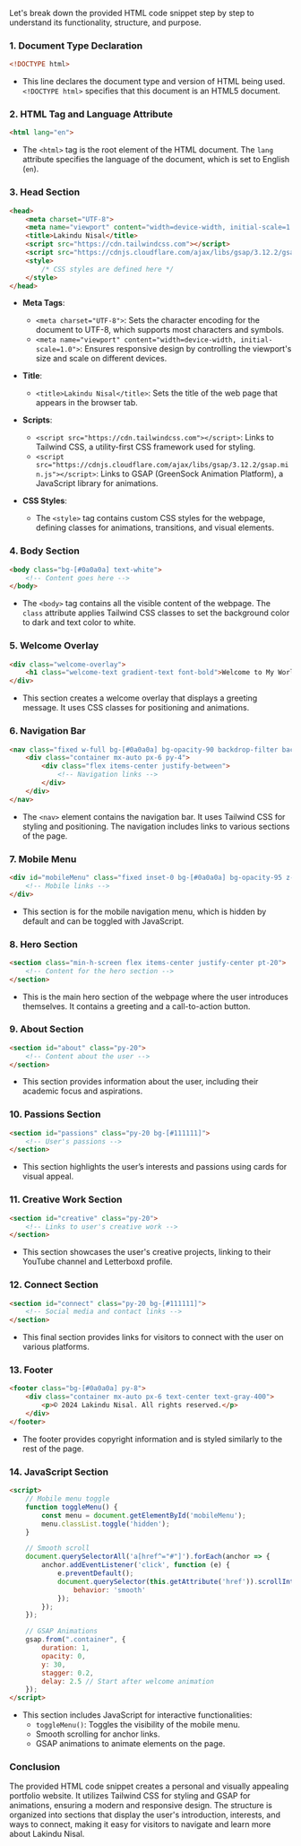 Let's break down the provided HTML code snippet step by step to understand its functionality, structure, and purpose.

### 1. **Document Type Declaration**

```html
<!DOCTYPE html>
```
- This line declares the document type and version of HTML being used. `<!DOCTYPE html>` specifies that this document is an HTML5 document.

### 2. **HTML Tag and Language Attribute**

```html
<html lang="en">
```
- The `<html>` tag is the root element of the HTML document. The `lang` attribute specifies the language of the document, which is set to English (`en`).

### 3. **Head Section**

```html
<head>
    <meta charset="UTF-8">
    <meta name="viewport" content="width=device-width, initial-scale=1.0">
    <title>Lakindu Nisal</title>
    <script src="https://cdn.tailwindcss.com"></script>
    <script src="https://cdnjs.cloudflare.com/ajax/libs/gsap/3.12.2/gsap.min.js"></script>
    <style>
        /* CSS styles are defined here */
    </style>
</head>
```

- **Meta Tags**:
  - `<meta charset="UTF-8">`: Sets the character encoding for the document to UTF-8, which supports most characters and symbols.
  - `<meta name="viewport" content="width=device-width, initial-scale=1.0">`: Ensures responsive design by controlling the viewport's size and scale on different devices.
  
- **Title**:
  - `<title>Lakindu Nisal</title>`: Sets the title of the web page that appears in the browser tab.

- **Scripts**:
  - `<script src="https://cdn.tailwindcss.com"></script>`: Links to Tailwind CSS, a utility-first CSS framework used for styling.
  - `<script src="https://cdnjs.cloudflare.com/ajax/libs/gsap/3.12.2/gsap.min.js"></script>`: Links to GSAP (GreenSock Animation Platform), a JavaScript library for animations.

- **CSS Styles**:
  - The `<style>` tag contains custom CSS styles for the webpage, defining classes for animations, transitions, and visual elements.

### 4. **Body Section**

```html
<body class="bg-[#0a0a0a] text-white">
    <!-- Content goes here -->
</body>
```
- The `<body>` tag contains all the visible content of the webpage. The `class` attribute applies Tailwind CSS classes to set the background color to dark and text color to white.

### 5. **Welcome Overlay**

```html
<div class="welcome-overlay">
    <h1 class="welcome-text gradient-text font-bold">Welcome to My World</h1>
</div>
```
- This section creates a welcome overlay that displays a greeting message. It uses CSS classes for positioning and animations.

### 6. **Navigation Bar**

```html
<nav class="fixed w-full bg-[#0a0a0a] bg-opacity-90 backdrop-filter backdrop-blur-lg z-50">
    <div class="container mx-auto px-6 py-4">
        <div class="flex items-center justify-between">
            <!-- Navigation links -->
        </div>
    </div>
</nav>
```
- The `<nav>` element contains the navigation bar. It uses Tailwind CSS for styling and positioning. The navigation includes links to various sections of the page.

### 7. **Mobile Menu**

```html
<div id="mobileMenu" class="fixed inset-0 bg-[#0a0a0a] bg-opacity-95 z-40 hidden">
    <!-- Mobile links -->
</div>
```
- This section is for the mobile navigation menu, which is hidden by default and can be toggled with JavaScript.

### 8. **Hero Section**

```html
<section class="min-h-screen flex items-center justify-center pt-20">
    <!-- Content for the hero section -->
</section>
```
- This is the main hero section of the webpage where the user introduces themselves. It contains a greeting and a call-to-action button.

### 9. **About Section**

```html
<section id="about" class="py-20">
    <!-- Content about the user -->
</section>
```
- This section provides information about the user, including their academic focus and aspirations.

### 10. **Passions Section**

```html
<section id="passions" class="py-20 bg-[#111111]">
    <!-- User's passions -->
</section>
```
- This section highlights the user’s interests and passions using cards for visual appeal.

### 11. **Creative Work Section**

```html
<section id="creative" class="py-20">
    <!-- Links to user's creative work -->
</section>
```
- This section showcases the user's creative projects, linking to their YouTube channel and Letterboxd profile.

### 12. **Connect Section**

```html
<section id="connect" class="py-20 bg-[#111111]">
    <!-- Social media and contact links -->
</section>
```
- This final section provides links for visitors to connect with the user on various platforms.

### 13. **Footer**

```html
<footer class="bg-[#0a0a0a] py-8">
    <div class="container mx-auto px-6 text-center text-gray-400">
        <p>© 2024 Lakindu Nisal. All rights reserved.</p>
    </div>
</footer>
```
- The footer provides copyright information and is styled similarly to the rest of the page.

### 14. **JavaScript Section**

```html
<script>
    // Mobile menu toggle
    function toggleMenu() {
        const menu = document.getElementById('mobileMenu');
        menu.classList.toggle('hidden');
    }

    // Smooth scroll
    document.querySelectorAll('a[href^="#"]').forEach(anchor => {
        anchor.addEventListener('click', function (e) {
            e.preventDefault();
            document.querySelector(this.getAttribute('href')).scrollIntoView({
                behavior: 'smooth'
            });
        });
    });

    // GSAP Animations
    gsap.from(".container", {
        duration: 1,
        opacity: 0,
        y: 30,
        stagger: 0.2,
        delay: 2.5 // Start after welcome animation
    });
</script>
```
- This section includes JavaScript for interactive functionalities:
  - `toggleMenu()`: Toggles the visibility of the mobile menu.
  - Smooth scrolling for anchor links.
  - GSAP animations to animate elements on the page.

### Conclusion
The provided HTML code snippet creates a personal and visually appealing portfolio website. It utilizes Tailwind CSS for styling and GSAP for animations, ensuring a modern and responsive design. The structure is organized into sections that display the user's introduction, interests, and ways to connect, making it easy for visitors to navigate and learn more about Lakindu Nisal.

